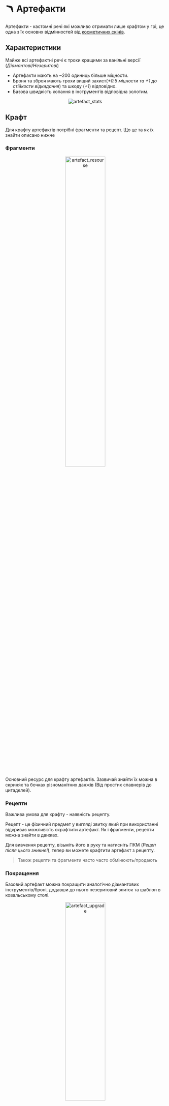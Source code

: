 # 🪃 Артефакти

Артефакти - кастомні речі які можливо отримати лише крафтом у грі, це одна з їх основнх відмінностей від [косметичних скінів](/mechanics/cosmetics.md).

## Характеристики

Майже всі артефактні речі є трохи кращими за ванільні версії (*Діамантові/Незеритові*)

- Артефакти мають на ~200 одиниць більше міцности.
- Броня та зброя мають трохи вищий захист(*+0.5 міцности та +1 до стійкости відкидання*) та шкоду (*+1*) відповідно.
- Базова швидкість копання в інструментів відповідна золотим.

<center>
<img  src="#" alt="artefact_stats"> <!--Картинка характеристик артефакту-->
</center>

## Крафт

Для крафту артефактів потрібні фрагменти та рецепт. Що це та як їх знайти описано нижче

### Фрагменти

<center>
<img src="#" height=50% width=50% alt="artefact_resourse"></img>
</center>
<!-- TODO: Переписати цей фрагмент коли буде більше методів отримання-->
Основний ресурс для крафту артефактів. Зазвичай знайти їх можна в скринях та бочках різноманітних данжів (Від простих спавнерів до цитаделей).

### Рецепти

Важлива умова для крафту - наявність рецепту.

Рецепт - це фізичний предмет у вигляді звитку який при використанні відкриває можливість скрафтити артефакт. Як і фрагменти, рецепти можна знайти в данжах.

Для вивчення рецепту, візьміть його в руку та натисніть ПКМ (*Рецеп після цього зникне!*), тепер ви можете крафтити артефакт з рецепту.

<!-- TODO: додати фото "ви вивчили рецепт"-->

>Також рецепти та фрагменти часто часто обмінюють/продають

### Покращення

Базовий артефакт можна покращити аналогічно діамантових інструментів/броні, додавши до нього незеритовий злиток та шаблон в ковальському столі.

<center>

<img src="#" height=40% width=50% alt="artefact_upgrade"></img>

Апгрейд артефакту в ковальському столі

</center>

> Також на броню можна додавати і інші ковальські шаблони
